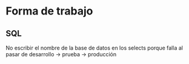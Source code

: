 # Forma de trabajo

## SQL
No escribir el nombre de la base de datos en los selects
porque falla al pasar de desarrollo -> prueba -> producción

